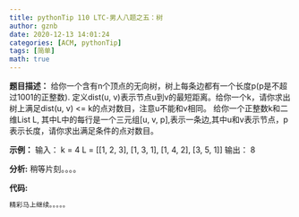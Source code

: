 ```yaml
---
title: pythonTip 110 LTC-男人八题之五：树
author: gznb
date: 2020-12-13 14:01:24
categories: [ACM, pythonTip]
tags: [简单]
math: true
---
```


**题目描述：**
给你一个含有n个顶点的无向树，树上每条边都有一个长度p(p是不超过1001的正整数).
定义dist(u, v)表示节点u到v的最短距离。给你一个k，请你求出树上满足dist(u, v) <= k的点对数目，注意u不能和v相同。
给你一个正整数k和二维List L, 其中L中的每行是一个三元组[u, v, p],表示一条边,其中u和v表示节点，p表示长度，请你求出满足条件的点对数目。

**示例：**
输入：
k = 4
L = [[1, 2, 3], [1, 3, 1], [1, 4, 2], [3, 5, 1]]
输出：
8


**分析:**
稍等片刻。。。。

**代码:**
```python
精彩马上继续。。。。。
```
